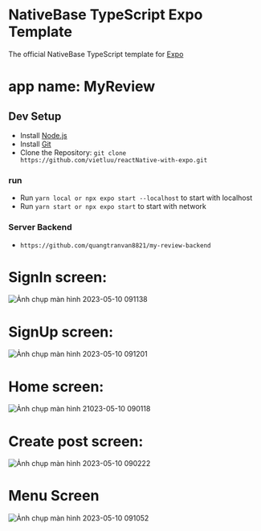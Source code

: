 
# NativeBase TypeScript Expo Template

The official NativeBase TypeScript template for [Expo](https://docs.expo.io/)


# app name: MyReview

## Dev Setup

* Install [Node.js](https://nodejs.org/)
* Install [Git](http://www.git-scm.com/)
* Clone the Repository: `git clone https://github.com/vietluu/reactNative-with-expo.git`
### run
* Run `yarn local or npx expo start --localhost` to start with localhost 
* Run `yarn start or npx expo start`  to start with network
### Server Backend
* `https://github.com/quangtranvan8821/my-review-backend`
# SignIn screen: </br>
![Ảnh chụp màn hình 2023-05-10 091138](https://github.com/vietluu/reactNative-with-expo/assets/74524082/a9519e40-7b62-47aa-8421-d38bf1cc2462)


# SignUp screen: </br>

![Ảnh chụp màn hình 2023-05-10 091201](https://github.com/vietluu/reactNative-with-expo/assets/74524082/4853a4da-10b8-4769-9f0e-ad3b4a4eece0)


# Home screen: </br>
![Ảnh chụp màn hình 21023-05-10 090118](https://github.com/vietluu/reactNative-with-expo/assets/74524082/cee8df0c-e097-459b-9d8a-681f41a40ece)


# Create post screen: </br>
![Ảnh chụp màn hình 2023-05-10 090222](https://github.com/vietluu/reactNative-with-expo/assets/74524082/d5378a0b-d436-4eff-a071-76e831b92e25)

# Menu Screen
![Ảnh chụp màn hình 2023-05-10 091052](https://github.com/vietluu/reactNative-with-expo/assets/74524082/be011363-8537-4bb2-8dce-8ffb5526138c)




